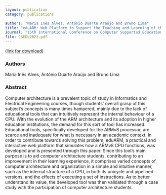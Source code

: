```yaml
---
layout: publication
category: publications

authors: "Maria Inês Alves, António Duarte Araújo and Bruno Lima"
title: "eduARM: Web Platform to Support the Teaching and Learning of the ARM Architecture"
Journal: "15th International Conference on Computer Supported Education (CSEDU 2023)"
file: CSEDU2023.pdf
---
```


<a href="https://csedu.scitevents.org/"><i class="icon-pdf"></i> (link for download)</a>

### Authors

Maria Inês Alves, António Duarte Araújo and Bruno Lima

### Abstract

Computer architecture is a prevalent topic of study in Informatics and Electrical Engineering courses, though students’ overall grasp of this subject’s concepts is many times hampered, mainly due to the lack of educational tools that can intuitively represent the internal behaviour of a CPU. With the evolution of the ARM architecture and its adoption in higher education institutions, the demand for this sort of tool has increased. Educational tools, specifically developed for the ARMv8 processor, are scarce and inadequate for what is necessary in an academic context. In order to contribute towards solving this problem, eduARM, a practical and interactive web platform that simulates how a ARMv8 CPU functions, was developed and is presented through this paper. Since this tool’s main purpose is to aid computer architecture students, contributing to an improvement in their learning experience, it comprises varied concepts of computer architecture and organization in a simple and intuitive manner, such as the internal structure of a CPU, in both its unicycle and pipelined versions, and the effects of executing a set of instructions. As to better understand its value, the developed tool was then validated through a case study with the participation of computer architecture students.

